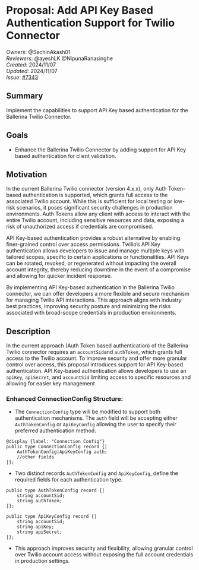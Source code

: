# Proposal: Add API Key Based Authentication Support for Twilio Connector

_Owners_: @SachinAkash01  
_Reviewers_: @ayeshLK @NipunaRanasinghe    
_Created_: 2024/11/07  
_Updated_: 2024/11/07  
_Issue_: [#7343](https://github.com/ballerina-platform/ballerina-library/issues/7343)

## Summary
Implement the capabilities to support API Key based authentication for the Ballerina Twilio Connector.

## Goals
- Enhance the Ballerina Twilio Connector by adding support for API Key based authentication for client validation.

## Motivation
In the current Ballerina Twilio connector (version 4.x.x), only Auth Token-based authentication is supported, which grants full access to the associated Twilio account. While this is sufficient for local testing or low-risk scenarios, it poses significant security challenges in production environments. Auth Tokens allow any client with access to interact with the entire Twilio account, including sensitive resources and data, exposing a risk of unauthorized access if credentials are compromised.

API Key-based authentication provides a robust alternative by enabling finer-grained control over access permissions. Twilio’s API Key authentication allows developers to issue and manage multiple keys with tailored scopes, specific to certain applications or functionalities. API Keys can be rotated, revoked, or regenerated without impacting the overall account integrity, thereby reducing downtime in the event of a compromise and allowing for quicker incident response.

By implementing API Key-based authentication in the Ballerina Twilio connector, we can offer developers a more flexible and secure mechanism for managing Twilio API interactions. This approach aligns with industry best practices, improving security posture and minimizing the risks associated with broad-scope credentials in production environments.

## Description
In the current approach (Auth Token based authentication) of the Ballerina Twilio connector requires an `accountSid`and `authToken`, which grants full access to the Twilio account. To improve security and offer more granular control over access, this proposal introduces support for API Key-based authentication. API Key-based authentication allows developers to use an `apiKey`, `apiSecret`, and `accountSid` limiting access to specific resources and allowing for easier key management

### Enhanced ConnectionConfig Structure:
- The `ConnectionConfig` type will be modified to support both authentication mechanisms. The `auth` field will be accepting either `AuthTokenConfig` or `ApiKeyConfig` allowing the user to specify their preferred authentication method.

```ballerina
@display {label: "Connection Config"}
public type ConnectionConfig record {|
    AuthTokenConfig|ApiKeyConfig auth;
    //other fields
|};
```

- Two distinct records `AuthTokenConfig`  and 	`ApiKeyConfig`, define the required fields for each authentication type.

```ballerina
public type AuthTokenConfig record {|
    string accountSid;
    string authToken;
|};

public type ApiKeyConfig record {|
    string accountSid;
    string apiKey;
    string apiSecret;
|};
```

- This approach improves security and flexibility, allowing granular control over Twilio account access without exposing the full account credentials in production settings.
